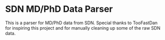 # SDN MD/PhD Data Parser
This is a parser for MD/PhD data from SDN. Special thanks to TooFastDan for inspiring this project and for manually cleaning up some of the raw SDN data.